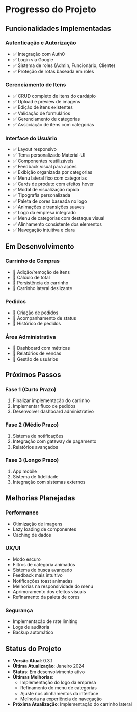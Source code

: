 # Progresso do Projeto

## Funcionalidades Implementadas

### Autenticação e Autorização
- ✅ Integração com Auth0
- ✅ Login via Google
- ✅ Sistema de roles (Admin, Funcionário, Cliente)
- ✅ Proteção de rotas baseada em roles

### Gerenciamento de Itens
- ✅ CRUD completo de itens do cardápio
- ✅ Upload e preview de imagens
- ✅ Edição de itens existentes
- ✅ Validação de formulários
- ✅ Gerenciamento de categorias
- ✅ Associação de itens com categorias

### Interface do Usuário
- ✅ Layout responsivo
- ✅ Tema personalizado Material-UI
- ✅ Componentes reutilizáveis
- ✅ Feedback visual para ações
- ✅ Exibição organizada por categorias
- ✅ Menu lateral fixo com categorias
- ✅ Cards de produto com efeitos hover
- ✅ Modal de visualização rápida
- ✅ Tipografia personalizada
- ✅ Paleta de cores baseada no logo
- ✅ Animações e transições suaves
- ✅ Logo da empresa integrado
- ✅ Menu de categorias com destaque visual
- ✅ Alinhamento consistente dos elementos
- ✅ Navegação intuitiva e clara

## Em Desenvolvimento

### Carrinho de Compras
- 🔄 Adição/remoção de itens
- 🔄 Cálculo de total
- 🔄 Persistência do carrinho
- 🔄 Carrinho lateral deslizante

### Pedidos
- 🔄 Criação de pedidos
- 🔄 Acompanhamento de status
- 🔄 Histórico de pedidos

### Área Administrativa
- 🔄 Dashboard com métricas
- 🔄 Relatórios de vendas
- 🔄 Gestão de usuários

## Próximos Passos

### Fase 1 (Curto Prazo)
1. Finalizar implementação do carrinho
2. Implementar fluxo de pedidos
3. Desenvolver dashboard administrativo

### Fase 2 (Médio Prazo)
1. Sistema de notificações
2. Integração com gateway de pagamento
3. Relatórios avançados

### Fase 3 (Longo Prazo)
1. App mobile
2. Sistema de fidelidade
3. Integração com sistemas externos

## Melhorias Planejadas

### Performance
- Otimização de imagens
- Lazy loading de componentes
- Caching de dados

### UX/UI
- Modo escuro
- Filtros de categoria animados
- Sistema de busca avançado
- Feedback mais intuitivo
- Notificações toast animadas
- Melhorias na responsividade do menu
- Aprimoramento dos efeitos visuais
- Refinamento da paleta de cores

### Segurança
- Implementação de rate limiting
- Logs de auditoria
- Backup automático

## Status do Projeto
- **Versão Atual**: 0.3.1
- **Última Atualização**: Janeiro 2024
- **Status**: Em desenvolvimento ativo
- **Últimas Melhorias**: 
  - Implementação do logo da empresa
  - Refinamento do menu de categorias
  - Ajuste nos alinhamentos da interface
  - Melhoria na experiência de navegação
- **Próxima Atualização**: Implementação do carrinho lateral
